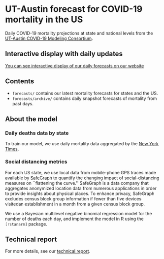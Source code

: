 
# UT-Austin forecast for COVID-19 mortality in the US

Daily COVID-19 mortality projections at state and national levels from
the [UT-Austin COVID-19 Modeling Consortium][consortium].

## Interactive display with daily updates

[You can see interactive display of our daily forecasts on our website][forecasts]

## Contents

- `forecasts/` contains our latest mortality forecasts for states and
  the US.
- `forecasts/archive/` contains daily snapshot forecasts of mortality
  from past days.

## About the model

### Daily deaths data by state

To train our model, we use daily mortality data aggregated by the [New
York Times][nytimes].

### Social distancing metrics

For each US state, we use local data from mobile-phone GPS traces made
available by [SafeGraph] to quantify the changing impact of
social-distancing measures on ``flattening the curve.''  SafeGraph is
a data company that aggregates anonymized location data from numerous
applications in order to provide insights about physical places. To
enhance privacy, SafeGraph excludes census block group information if
fewer than five devices visitedan establishment in a month from a
given census block group.

We use a Bayesian multilevel negative binomial regression model for
the number of deaths each day, and implement the model in R using
the `[rstanarm]` package.

## Technical report

For more details, see our [technical report].


[nytimes]: https://github.com/nytimes/covid-19-data
[consortium]: https://covid-19.tacc.utexas.edu/
[SafeGraph]: https://www.safegraph.com/
[forecasts]: https://covid-19.tacc.utexas.edu/projections/
[technical report]: https://covid-19.tacc.utexas.edu/media/filer_public/87/63/87635a46-b060-4b5b-a3a5-1b31ab8e0bc6/ut_covid-19_mortality_forecasting_model_latest.pdf
[rstanarm]: https://mc-stan.org/users/interfaces/rstanarm
